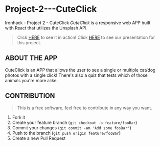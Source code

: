 # Project-2---CuteClick

Ironhack - Project 2 - CuteClick
_CuteClick_ is a responsive web APP built with React that utilizes the Unsplash API.

> Click [HERE](https://cuteclick.herokuapp.com/) to see it in action!
> Click [HERE](https://docs.google.com/presentation/d/1L6rL5-ULm98fYIdOjr3p3obtnf0H-tWyiiGHX56kCU0/edit?usp=sharing/) to see our presentation for this project.

## ABOUT THE APP

CuteClick is an APP that allows the user to see a single or multiple cat/dog photos with a single click!
There's also a quiz that tests which of those animals you're more alike.

## CONTRIBUTION

> This is a free software, feel free to contribute in any way you want.

1. Fork it
2. Create your feature branch (`git checkout -b feature/fooBar`)
3. Commit your changes (`git commit -am 'Add some fooBar'`)
4. Push to the branch (`git push origin feature/fooBar`)
5. Create a new Pull Request
